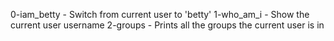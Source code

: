 0-iam_betty - Switch from current user to 'betty'
1-who_am_i - Show the current user username
2-groups - Prints all the groups the current user is in
